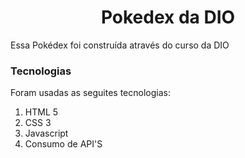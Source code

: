 <h1><center>Pokedex da DIO</h1></center>
  
Essa Pokédex foi construída através do curso da DIO

<h3>Tecnologias</h3>
Foram usadas as seguites tecnologias:

 

 1. HTML 5
 2. CSS 3
 3. Javascript
 4. Consumo de API'S
